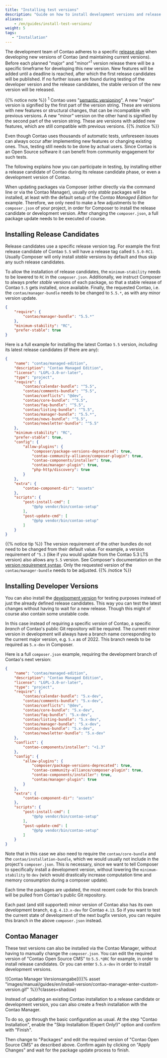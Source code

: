 ```yaml
---
title: "Installing test versions"
description: "Guide on how to install development versions and release candidates of Contao."
aliases:
    - /en/guides/install-test-versions/
weight: 5
tags: 
   - "Installation"
---
```



The development team of Contao adheres to a specific [release plan][releasePlan]
when developing new versions of Contao (and maintaining current versions). Before
each planned "major" and "minor"<sup>1</sup> version release there will be a specific 
timeframe for developing this new version. New features will be added until a deadline 
is reached, after which the first release candidates will be published. If no further 
issues are found during testing of the developer version and the release candidates, 
the stable version of the new version will be released.

{{% notice note %}}
<sup>1</sup> Contao uses "[semantic versioning](https://semver.org/)". A new "major"
version is signified by the first part of the version string. These are versions
with new features or structural changes, that can be incompatible with previous 
versions. A new "minor" version on the other hand is signified by the second part
of the version string. These are versions with added new features, which are still
compatible with previous versions.
{{% /notice %}}

Even though Contao uses thousands of automatic tests, unforeseen issues can always 
occur after implementing new features or changing existing ones. Thus, testing still 
needs to be done by actual users. Since Contao is an Open Source software it can 
benefit from community engagement for such tests.

The following explains how you can participate in testing, by installing either
a release candidate of Contao during its release candidate phase, or even a development
version of Contao.

When updating packages via Composer (either directly via the command line or via
the Contao Manager), usually only _stable_ packages will be installed, at least
with the default setup of the _Contao Managed Edition_ for example. Therefore, we
only need to make a few adjustments to the `composer.json` of your project, in order
for Composer to install the release candidate or development version. After changing
the `composer.json`, a full package update needs to be executed of course.


## Installing Release Candidates

Release candidates use a specific release version tag. For example the first release
candidate of Contao `5.5` will have a release tag called `5.5.0-RC1`. Usually Composer
will only install _stable_ versions by default and thus skip any such release candidates.

To allow the installation of release candidates, the `minimum-stability` needs to
be lowered to `RC` in the `composer.json`. Additionally, we instruct Composer to
always prefer _stable_ versions of each package, so that a stable release of Contao
`5.5` gets installed, once available. Finally, the requested Contao, i.e. the `contao/manager-bundle` 
needs to be changed to `5.5.*`, as with any minor version update.

```json
{
    "require": {
        "contao/manager-bundle": "5.5.*"
    },
    "minimum-stability": "RC",
    "prefer-stable": true
}
```

Here is a full example for installing the latest Contao `5.5` version, _including_
its latest release candidates (if there are any):

```json
{
    "name": "contao/managed-edition",
    "description": "Contao Managed Edition",
    "license": "LGPL-3.0-or-later",
    "type": "project",
    "require": {
        "contao/calendar-bundle": "^5.5",
        "contao/comments-bundle": "^5.5",
        "contao/conflicts": "@dev",
        "contao/core-bundle": "^5.5",
        "contao/faq-bundle": "^5.5",
        "contao/listing-bundle": "^5.5",
        "contao/manager-bundle": "5.5.*",
        "contao/news-bundle": "^5.5",
        "contao/newsletter-bundle": "^5.5"
    },
    "minimum-stability": "RC",
    "prefer-stable": true,
    "config": {
        "allow-plugins": {
            "composer/package-versions-deprecated": true,
            "contao-community-alliance/composer-plugin": true,
            "contao-components/installer": true,
            "contao/manager-plugin": true,
            "php-http/discovery": true
        }
    },
    "extra": {
        "contao-component-dir": "assets"
    },
    "scripts": {
        "post-install-cmd": [
            "@php vendor/bin/contao-setup"
        ],
        "post-update-cmd": [
            "@php vendor/bin/contao-setup"
        ]
    }
}
```

{{% notice tip %}}
The version requirement of the other bundles do not need to be changed from their
default value. For example, a version requirement of `^5.3` (like if you would update 
from the Contao 5.3 LTS version) also allows any `5.5` version. See Composer's documentation
on the [version requirement syntax](https://getcomposer.org/doc/articles/versions.md). 
Only the requested version of the `contao/manager-bundle` needs to be adjusted.
{{% /notice %}}


## Installing Developer Versions

You can also install the [development version][releasePlan] for testing purposes instead of 
just the already defined release candidates. This way you can test the latest changes without 
having to wait for a new release. Though this might of course also contain some unstable code.

In this case instead of requiring a specific _version_ of Contao, a specific _branch_
of Contao's public Git repository will be required. The current minor version in development
will always have a branch name corresponding to the current major version, e.g. `5.x` as
of 2022. This branch needs to be required as `5.x-dev` in Composer.

Here is a full `composer.json` example, requiring the development branch of Contao's
next version:

```json
{
    "name": "contao/managed-edition",
    "description": "Contao Managed Edition",
    "license": "LGPL-3.0-or-later",
    "type": "project",
    "require": {
        "contao/calendar-bundle": "5.x-dev",
        "contao/comments-bundle": "5.x-dev",
        "contao/conflicts": "@dev",
        "contao/core-bundle": "5.x-dev",
        "contao/faq-bundle": "5.x-dev",
        "contao/listing-bundle": "5.x-dev",
        "contao/manager-bundle": "5.x-dev",
        "contao/news-bundle": "5.x-dev",
        "contao/newsletter-bundle": "5.x-dev"
    },
    "conflict": {
        "contao-components/installer": "<1.3"
    },
    "config": {
        "allow-plugins": {
            "composer/package-versions-deprecated": true,
            "contao-community-alliance/composer-plugin": true,
            "contao-components/installer": true,
            "contao/manager-plugin": true
        }
    },
    "extra": {
        "contao-component-dir": "assets"
    },
    "scripts": {
        "post-install-cmd": [
            "@php vendor/bin/contao-setup"
        ],
        "post-update-cmd": [
            "@php vendor/bin/contao-setup"
        ]
    }
}
```

Note that in this case we also need to require the `contao/core-bundle` and the
`contao/installation-bundle`, which we would usually not include in the project's
`composer.json`. This is necessary, since we want to tell Composer to specifically
install a development version, without lowering the `minimum-stability` to `dev`
(wich would drastically increase computation time and memory consumption during
a composer update).

Each time the packages are updated, the most recent code for this branch will be 
pulled from Contao's public Git repository.

Each past (and still supported) minor version of Contao also has its own development 
branch, e.g. `4.13.x-dev` for Contao `4.13`. So if you want to test the current state 
of development of the next bugfix version, you can require this branch in the above 
`composer.json` instead.


## Contao Manager

These test versions can also be installed via the Contao Manager, without having
to manually change the `composer.json`. You can edit the required version of "Contao
Open Source CMS" to `5.5.*@RC` for example, in order to install release candidates.
Or you can enter `5.5.x-dev` in order to install development versions.

![Contao Manager Versionsangabe]({{% asset "images/manual/guides/en/install-version/contao-manager-enter-custom-version.gif" %}}?classes=shadow)

Instead of updating an existing Contao installation to a release candidate or development
version, you can also create a fresh installation with the Contao Manager.

To do so, go through the basic configuration as usual. At the step "Contao Installation",
enable the "Skip Installation (Expert Only!)" option and confirm with "Finish".

Then change to "Packages" and edit the required version of "Contao Open Source CMS"
as described above. Confirm again by clicking on "Apply Changes" and wait for the 
package update process to finish.


[releasePlan]: https://contao.org/en/release-plan.html
